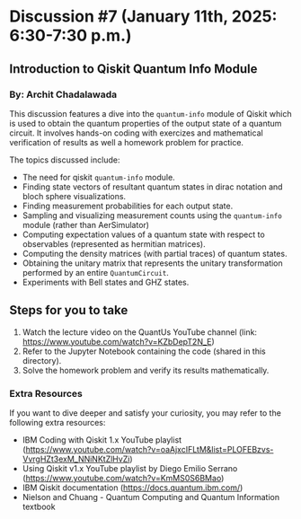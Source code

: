 
# Discussion #7 (January 11th, 2025: 6:30-7:30 p.m.)
## Introduction to Qiskit Quantum Info Module
### By: Archit Chadalawada

This discussion features a dive into the `quantum-info` module of Qiskit which is used to obtain the quantum properties of the output state of a quantum circuit. It involves hands-on coding with exercizes and mathematical verification of results as well a homework problem for practice.

The topics discussed include:
* The need for qiskit `quantum-info` module.
* Finding state vectors of resultant quantum states in dirac notation and bloch sphere visualizations.
* Finding measurement probabilities for each output state.
* Sampling and visualizing measurement counts using the `quantum-info` module (rather than AerSimulator)
* Computing expectation values of a quantum state with respect to observables (represented as hermitian matrices).
* Computing the density matrices (with partial traces) of quantum states.
* Obtaining the unitary matrix that represents the unitary transformation performed by an entire `QuantumCircuit`.
* Experiments with Bell states and GHZ states.


## Steps for you to take
1. Watch the lecture video on the QuantUs YouTube channel (link: https://www.youtube.com/watch?v=KZbDepT2N_E)
2. Refer to the Jupyter Notebook containing the code (shared in this directory).
3. Solve the homework problem and verify its results mathematically.

### Extra Resources
If you want to dive deeper and satisfy your curiosity, you may refer to the following extra resources:
* IBM Coding with Qiskit 1.x YouTube playlist (https://www.youtube.com/watch?v=oaAjxcIFLtM&list=PLOFEBzvs-VvrgHZt3exM_NNiNKtZlHvZi)
* Using Qiskit v1.x YouTube playlist by Diego Emilio Serrano (https://www.youtube.com/watch?v=KmMS0S6BMao)
* IBM Qiskit documentation (https://docs.quantum.ibm.com/)
* Nielson and Chuang - Quantum Computing and Quantum Information textbook 
